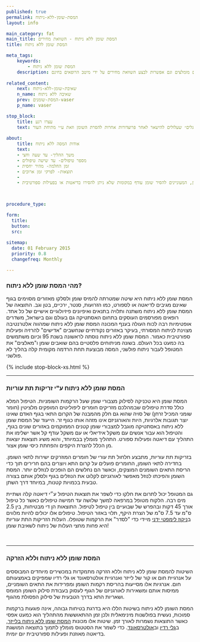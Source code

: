 ```yaml
---
published: true
permalink: המסת-שומן-ללא-ניתוח
layout: info

main_category: fat
main_title: המסת שומן ללא ניתוח - השוואת מחירים
title: המסת שומן ללא ניתוח

meta_tags:
    keywords:
        - המסת שומן ללא ניתוח
    description: המסת שומן ללא ניתוח - כל מה שרציתם לדעת על ההליך, מחירון טיפולים, מומחים מומלצים וגם אפשרות לבצע השוואת מחירים על ידי מיטב הרופאים בחינם  
        
related_content:
    next: שאיבת-שומן-ללא-ניתוח
    n_name: שאיבה ללא ניתוח
    prev: המסת-שומנים-vaser
    p_name: vaser

stop_block: 
    title: עצרו רגע
    text: סובלים ממצבורי שומן טורדניים ומחפשים דרך יעילה להסירם? למרות שישנן מספר שיטות להמסת שומן, מומלץ שתשקלו המסה בשיטת הבודי טייט, המדובר במכשיר חדשני הנותן פתרון מושלם הן למצבורי השומן והן ל״גלים״ שעלולים להישאר לאחר פרוצדורות אחרות להסרת השומן וזאת ע״י מתיחת העור.
    
about:
    title: אודות המסה ללא ניתוח
    text: 
    - משך ההליך- עד שעה וחצי
    - מספר טיפולים- עד שישה טיפולים
    - זמן החלמה- מהיר יחסית
    - תוצאות- לפרקי זמן ארוכים
    - 
    - מתאים לאנשים במצב בריאותי תקין, המעוניינים להסיר שומן עודף במקומות שלא ניתן להסירו בדיאטות או בפעילות ספורטיבית.

   

procedure_type: 

form:
  title: 
  button: 
  src:
  
sitemap: 
  date: 01 February 2015
  priority: 0.8
  changefreq: Monthly

---
```

###  מהי המסת שומן ללא ניתוח?

המסת שומן ללא ניתוח היא שיטה שמטרתה להמיס שומן ולסלקו מאזורים מסוימים בגוף שאינם מגיבים לדיאטה או לספורט, כמו הזרועות, סנטר, ירכיים, בטן וגב. התוצאה של המסת שומן ללא ניתוח משתנה ותלויה בתנאים ואיפיונים פיזיולוגיים אישיים של כל אחד. רופאים מפורסמים העוסקים בתחום האסתטיקה גם בעולם וגם בישראל, משדרים אופטימיות רבה לכוח העולה בענף המכונה המסת שומן ללא ניתוח שמהווה אלטרנטיבה מצוינת לניתוח המסורתי, בעיקר באזורים נקודתיים שנחשבים "אדישים" להרזיה ופעילות ספורטיבית כאמור. המסת שומן ללא ניתוח נוסתה לראשונה בשנת 95 וכיום משתמשים בה כמעט בכל העולם. בשונה מניתוחים פלסטיים בהם שואבים שומן ו"מאלצים" את המטופל לעבור ניתוח פולשני, המסה מבוצעת תחת הרדמה מקומית קלה בהליך לא פולשני.

 {% include stop-block-xs.html %}  

- - - - - -
 
###  המסת שומן ללא ניתוח ע"י זריקות תת עוריות

המסת שומן היא טכניקה לסילוק מצבורי שומן שעל הרקמות השומניות. הטיפול המלא כולל סדרת טיפולים שבמהלכם מזריקים חומרים ליפוליטים המופקים מלציטין (חומר שומני המכיל זרחן) של סויה שהוא גם חלק מהמבנה של הקרום התאי בגוף האדם שאינו יוצר תגובות אלרגיות, היות והאורגניזם אינו מזהה אותו כגוף זר. הייעוד של המסת שומן ללא ניתוח באסתטיקה מוגבל למצבורי שומן קטנים הממוקמים באזורים שונים בגוף, והטיפול הוא עבור אנשים עם משקל אידיאלי או עם משקל עודף קל אשר ישלימו את התהליך עם דיאטה ופעילות ספורט. התהליך מומלץ בבמיוחד, והוא משיג תוצאות יוצאות מן הכלל להצרת היקפים והפחתת כיסי שומן אצור. 

בזריקות תת עוריות, מתבצע חלחול תת עורי של חומרים המוזרקים ישירות לתאי השומן. בחדירה לתאי השומן, החומרים פועלים על קרום התא ויוצרים בהם חרירים תוך כדי הריסת התאים השומנים המוצקים, וכאשר הם נחלשים הם הופכים לנוזלים יותר. המסת השומן והפיכתו לנוזל מאפשר לאורגניזם לקלוט את הנוזלים בגוף ולסלק אותם בצורה טבעית בכמויות קטנות, במיוחד דרך השתן. 

גם המטופל יכול לתרום את חלקו כדי לשפר את תוצאות הטיפול ע״י דיאטה קלה ושתיית מים רבה. הלקוח מטופל במרפאה למשך שלושה עד חמישה טיפולים כאשר כל טיפול אורך 45 דקות ובהפרש של שבועיים בין טיפול לטיפול. התוצאות הן די מבטיחות, בין 2.5 ס"מ עד 7.5 ס"מ של הצרת היקף, תלוי באזור הטיפול. טיפולים אלו יכולים להיות מלווים ב[ניקוז לימפטי ידני](/ניקוז-לימפטי-ידני) מיידי כדי "לסדר" את הרקמות שטופלו. העלות הזריקות התת עוריות היא פחות מחצי העלות של ניתוח לשאיבת שומן!
 
 

- - - - - -

###  המסת שומן ללא ניתוח וללא הזרקה

השיטות להמסת שומן ללא ניתוח וללא הזרקה מתמקדות במכשירים מיוחדים המבוססים על אנרגיית חום או קור של לייזר ואנרגיית אולטרסאונד או גלי רדיו שמפיקים באמצעותם חום. אנרגיות אלו מסייעות בהריסת רקמות השומן ומפרידות את התאים השומניים, ממיסות אותם ומשאירות לאורגניזם של הגוף לעסוק בעבודת סילוק השומן המומס ושאריות התא בדרך הטבעית של סילוק הפסולת מהגוף. 

המסת השומן ללא ניתוח בשיטות הללו היא בדרגת בטיחות גבוהה, אינה פוגעות ברקמות סמוכות, נעשית בפולשנות מינימאלית ולכן זמן ההתאוששות מהתהליך הוא כמעט אפסי כאשר התוצאות נשמרות לאורך זמן. שיטות אלו מכונות [המסת שומן ללא ניתוח בלייזר](/המסת-שומן-בלייזר), ב[גלי רדיו](/בודי-טייט) וב[אולטרסאונד](/המסת-שומן-באולטרסאונד).  כדי לשמר את הסטטוס מומלץ לתמוך בתוצאה המושגת בדיאטה מאוזנת ופעילות ספורטיבית יום יומית.
